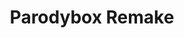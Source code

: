 ---
slug: parodybox-remake-1142
title: Parodybox Remake
description: "Parodybox Remake is an exciting online game. Play for free directly in your browser!"
icon: /images/popular_mods/Parodybox Remake.png
url: https://wowtbc.net/sprunkin/parodybox-remake/index.html
previewImage: /images/popular_mods/Parodybox Remake.png
type: popular mods

# SEO配置
seo:
  title: "Parodybox Remake - Play Free Online Game | Fun Browser Games"
  description: "Parodybox Remake - Play this fun online game for free in your browser. No download required!"
  ogImage: "/images/popular_mods/Parodybox Remake.png"
  keywords: "parodybox-remake-1142, online game, browser game, free game, popular mods game, play online"

videoUrls:
  - https://www.youtube.com/embed/example1
  - https://www.youtube.com/embed/example2

whyPlay:
  title: "Why Play Parodybox Remake?"
  items:
    - "Immersive Gameplay: Parodybox Remake offers an engaging and immersive gaming experience that will keep you entertained for hours"
    - "Challenging Levels: Test your skills with increasingly difficult challenges and obstacles"
    - "Beautiful Graphics: Enjoy stunning visuals and smooth animations that bring the game world to life"
    - "Regular Updates: New content and features are added regularly to keep the game fresh and exciting"
    - "Free to Play: Experience all the fun without spending a penny"
    - "Community Features: Connect with other players, share strategies, and compete for high scores"
    - "Cross-Platform: Play on any device with a web browser, no downloads required"

features:
  title: "Key Features of Parodybox Remake"
  image: "/images/popular_mods/Parodybox Remake.png"
  items:
    - "Intuitive Controls: Easy to learn controls make Parodybox Remake accessible for players of all skill levels"
    - "Multiple Game Modes: Enjoy various gameplay options that provide different challenges and experiences"
    - "Character Customization: Personalize your gaming experience with unique characters and items"
    - "Achievement System: Complete special tasks to earn rewards and recognition"
    - "Leaderboards: Compete with players worldwide and see who can achieve the highest scores"

characteristics:
  title: "Game Characteristics"
  image: "/images/popular_mods/Parodybox Remake.png"
  items:
    - "Genre: Popular mods game with elements of strategy and skill"
    - "Difficulty: Suitable for both casual gamers and those seeking a challenge"
    - "Play Time: Quick sessions or extended gameplay, depending on your preference"
    - "Art Style: Vibrant and engaging visuals that enhance the gaming experience"
    - "Sound Design: Immersive audio that complements the gameplay perfectly"

info: "Parodybox Remake is an exciting online game that offers players a unique and engaging gaming experience. With its intuitive controls, stunning visuals, and challenging gameplay, Parodybox Remake provides hours of entertainment for players of all ages and skill levels. Whether you're looking for a quick gaming session during a break or an extended play session, Parodybox Remake delivers an immersive experience that will keep you coming back for more. The game features multiple levels of increasing difficulty, ensuring that players are constantly challenged as they progress. With regular updates adding new content and features, Parodybox Remake remains fresh and exciting, providing endless entertainment options for its growing community of players."

howToPlayIntro: "Welcome to Parodybox Remake! This guide will walk you through the basics and help you master the game. Whether you're a beginner or looking to improve your skills, these tips and instructions will enhance your gaming experience."

howToPlaySteps:
  - title: "Getting Started"
    description: "Begin your Parodybox Remake adventure by familiarizing yourself with the controls. Use your keyboard or mouse to navigate through the game interface. The tutorial will guide you through the basic mechanics and help you understand the objectives."
  - title: "Understanding the Objectives"
    description: "In Parodybox Remake, your main goal is to progress through levels by completing specific objectives. Each level presents unique challenges that require different strategies and approaches."
  - title: "Mastering the Controls"
    description: "Practice using the controls to improve your precision and reaction time. Parodybox Remake requires quick reflexes and strategic thinking to overcome obstacles and defeat opponents."
  - title: "Utilizing Power-ups"
    description: "Collect power-ups throughout the game to enhance your abilities and overcome difficult challenges. Each power-up offers unique advantages that can be crucial for success."
  - title: "Developing Strategies"
    description: "As you progress in Parodybox Remake, develop effective strategies for different scenarios. Analyze patterns, anticipate challenges, and adapt your approach to maximize your performance."

faq:
  title: "Frequently Asked Questions about Parodybox Remake"
  items:
    - question: "Is Parodybox Remake free to play?"
      answer: "Yes, Parodybox Remake is completely free to play directly in your web browser. No downloads or purchases are required to enjoy the full game experience."
    - question: "Can I play Parodybox Remake on mobile devices?"
      answer: "Yes, Parodybox Remake is optimized for both desktop and mobile play. You can enjoy the game on any device with a web browser and internet connection."
    - question: "Are there any in-game purchases?"
      answer: "While Parodybox Remake is free to play, there may be optional in-game purchases available for cosmetic items or additional features that don't affect core gameplay."
    - question: "How often is Parodybox Remake updated?"
      answer: "The developers regularly update Parodybox Remake with new content, features, and improvements based on player feedback and game performance."
    - question: "Can I play Parodybox Remake offline?"
      answer: "Currently, Parodybox Remake requires an internet connection to play as it's a browser-based online game."
    - question: "Is Parodybox Remake suitable for children?"
      answer: "Yes, Parodybox Remake is designed to be family-friendly and suitable for players of all ages."
    - question: "How do I report bugs or issues?"
      answer: "If you encounter any problems while playing Parodybox Remake, you can report them through the game's support page or contact the developers directly through their website."
    - question: "Still Have Questions?"
      answer: "If you have additional questions about Parodybox Remake that aren't covered in this FAQ, please visit our support center or contact our customer service team for assistance."
---